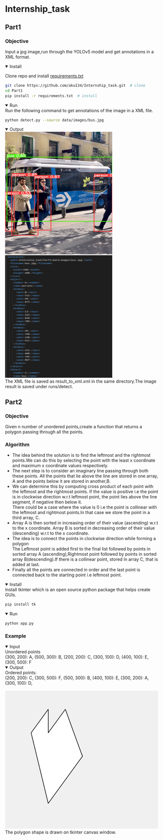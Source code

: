 # Internship_task
## Part1
### Objective
Input a jpg image,run through the YOLOv5 model and get annotations in a XML format.
 <details open>
<summary>Install</summary>
 
Clone repo and install [requirements.txt](https://github.com/aku134/Internship_task/blob/master/Part1/requirements.txt)
  
```bash
git clone https://github.com/aku134/Internship_task.git  # clone
cd Part1
pip install -r requirements.txt  # install
```
</details>
<details open>
<summary>Run</summary>
Run the following command to get annotations of the image in a XML file.
  
```bash
python detect.py --source data/images/bus.jpg
```
 </details>
 <details open>
<summary>Output</summary>

<img src="Readme_imgs/bus.jpg" height=400 width=350>
<img src="Readme_imgs/xml_file_ss.jpg" height=400 width=350>

</details>
The XML file is saved as result_to_xml.xml in the same directory.The image result is saved under runs/detect.

## Part2
### Objective
Given n number of unordered points,create a function that returns a polygon passing through all the points.
### Algorithm
<ul>
<li>The idea behind the solution is to find the leftmost and the rightmost points.We can do this by selecting the point with the least x coordinate and maximum x coordinate values respectively.</li>
<li>The next step is to consider an imaginary line passing through both these points.
All the points that lie above the line are stored in one array, A and the points below it are stored in another,B.</li>
<li>We can determine this by computing cross product of each point with the leftmost and the rightmost points.
If the value is positive i.e the point is in clockwise direction w.r.t leftmost point, the point lies above the line segment, if negative then below it.<br>
There could be a case where the value is 0 i.e the point is collinear with the leftmost and rightmost points.In that case we store the point in a third array, C.</li>
<li>Array A is then sorted in increasing order of their value (ascending) w.r.t to the x coordinate.
 Array B is sorted in decreasing order of their value (descending) w.r.t to the x coordinate.</li>
<li>The idea is to connect the points in clockwise direction while forming a polygon<br>
The Leftmost point is added first to the final list followed by points in sorted array A (ascending),Rightmost point followed by points in sorted array B(descending).If there is a collinear point, stored in array C, that is added at last.</li>
 <li>Finally all the points are connected in order and the last point is connected back to the starting point i.e leftmost point.</li>
 </ul>


<details open>
<summary>Install</summary>
Install tkinter which is an open source python package that helps create GUIs.

```bash
pip install tk
```
</details>
<details open>
<summary>Run</summary>

```bash
python app.py
```
</details>

### Example

<details open>
<summary>Input</summary>
Unordered points<br>
(300, 200): A, (500, 300): B, (200, 200): C, (300, 100): D, (400, 100): E, (300, 500): F

</details>
<details open>
<summary>Output</summary>
Ordered points:<br>
(200, 200): C,
(300, 500): F,
(500, 300): B,
(400, 100): E,
(300, 200): A,
(300, 100): D,<br><br>
<img src="Readme_imgs/polygon.jpg" width=500 height=450>

</details>
The polygon shape is drawn on tkinter canvas window.



